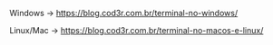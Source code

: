 Windows -> https://blog.cod3r.com.br/terminal-no-windows/

Linux/Mac -> https://blog.cod3r.com.br/terminal-no-macos-e-linux/